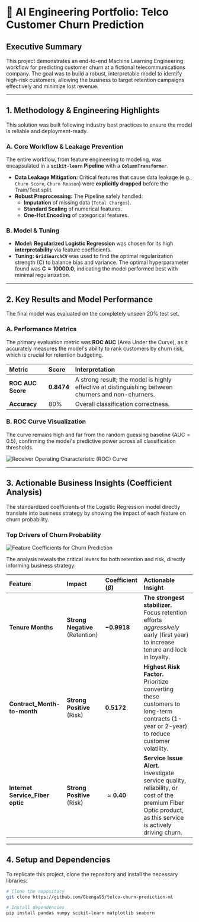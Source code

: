 # 🚀 AI Engineering Portfolio: Telco Customer Churn Prediction

## Executive Summary

This project demonstrates an end-to-end Machine Learning Engineering workflow for predicting customer churn at a fictional telecommunications company. The goal was to build a robust, interpretable model to identify high-risk customers, allowing the business to target retention campaigns effectively and minimize lost revenue.

---

## 1. Methodology & Engineering Highlights

This solution was built following industry best practices to ensure the model is reliable and deployment-ready.

### A. Core Workflow & Leakage Prevention
The entire workflow, from feature engineering to modeling, was encapsulated in a **`scikit-learn` Pipeline** with a **`ColumnTransformer`**.

* **Data Leakage Mitigation:** Critical features that cause data leakage (e.g., `Churn Score`, `Churn Reason`) were **explicitly dropped** before the $\text{Train/Test}$ split.
* **Robust Preprocessing:** The Pipeline safely handled:
    * **Imputation** of missing data (`Total Charges`).
    * **Standard Scaling** of numerical features.
    * **One-Hot Encoding** of categorical features.

### B. Model & Tuning
* **Model:** **Regularized Logistic Regression** was chosen for its high **interpretability** via feature coefficients.
* **Tuning:** **`GridSearchCV`** was used to find the optimal regularization strength ($\text{C}$) to balance bias and variance. The optimal hyperparameter found was **$\text{C} = 10000.0$**, indicating the model performed best with minimal regularization.

---

## 2. Key Results and Model Performance

The final model was evaluated on the completely unseen $20\%$ test set.

### A. Performance Metrics
The primary evaluation metric was **$\text{ROC AUC}$** (Area Under the Curve), as it accurately measures the model's ability to rank customers by churn risk, which is crucial for retention budgeting.

| Metric | Score | Interpretation |
| :--- | :--- | :--- |
| **ROC AUC Score** | $\mathbf{0.8474}$ | A strong result; the model is highly effective at distinguishing between churners and non-churners. |
| **Accuracy** | $80\%$ | Overall classification correctness. |

### B. ROC Curve Visualization
The curve remains high and far from the random guessing baseline ($\text{AUC}=0.5$), confirming the model's predictive power across all classification thresholds.


![Receiver Operating Characteristic (ROC) Curve](roc_curve_plot.png)



---

## 3. Actionable Business Insights (Coefficient Analysis)

The standardized coefficients of the Logistic Regression model directly translate into business strategy by showing the impact of each feature on churn probability.

### Top Drivers of Churn Probability
![Feature Coefficients for Churn Prediction](bar-chart.png)


The analysis reveals the critical levers for both retention and risk, directly informing business strategy:

| Feature | Impact | Coefficient ($\beta$) | Actionable Insight |
| :--- | :--- | :--- | :--- |
| **Tenure Months** | **Strong Negative** (Retention) | $\mathbf{-0.9918}$ | **The strongest stabilizer.** Focus retention efforts *aggressively* early (first year) to increase tenure and lock in loyalty. |
| **Contract\_Month-to-month** | **Strong Positive** (Risk) | $\mathbf{0.5172}$ | **Highest Risk Factor.** Prioritize converting these customers to long-term contracts (1-year or 2-year) to reduce customer volatility. |
| **Internet Service\_Fiber optic** | **Strong Positive** (Risk) | $\approx \mathbf{0.40}$ | **Service Issue Alert.** Investigate service quality, reliability, or cost of the premium Fiber Optic product, as this service is actively driving churn. |



---

## 4. Setup and Dependencies

To replicate this project, clone the repository and install the necessary libraries:

```bash
# Clone the repository
git clone https://github.com/Gbenga95/telco-churn-prediction-ml

# Install dependencies
pip install pandas numpy scikit-learn matplotlib seaborn
